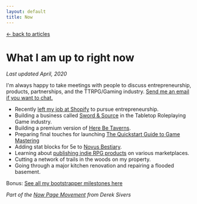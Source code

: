 ```yaml
---
layout: default
title: Now
---
```


[← back to articles](/)

# What I am up to right now

_Last updated April, 2020_

I'm always happy to take meetings with people to discuss entrepreneurship, products, partnerships, and the TTRPG/Gaming industry. [Send me an email if you want to chat.](mailto:adam.waselnuk@gmail.com)

- Recently [left my job at Shopify](https://www.adamwaselnuk.com/2020/08/27/into-the-unknown-leaving-shopify-to-build-a-business.html) to pursue entrepreneurship.
- Building a business called [Sword & Source](https://swordandsource.ca) in the Tabletop Roleplaying Game industry.
- Building a premium version of [Here Be Taverns](http://www.herebetaverns.com/premium).
- Preparing final touches for launching [The Quickstart Guide to Game Mastering](https://howtogm.guide)
- Adding stat blocks for 5e to [Novus Bestiary](https://www.novusbestiary.com).
- Learning about [publishing indie RPG products](https://swordandsource.ca/blogs/for-ttrpg-content-creators/the-path-to-published-part-i-introduction) on various marketplaces.
- Cutting a network of trails in the woods on my property.
- Going through a major kitchen renovation and repairing a flooded basement.

Bonus: [See all my bootstrapper milestones here](/milestones)

_Part of the [Now Page Movement](https://sivers.org/nowff) from Derek Sivers_
